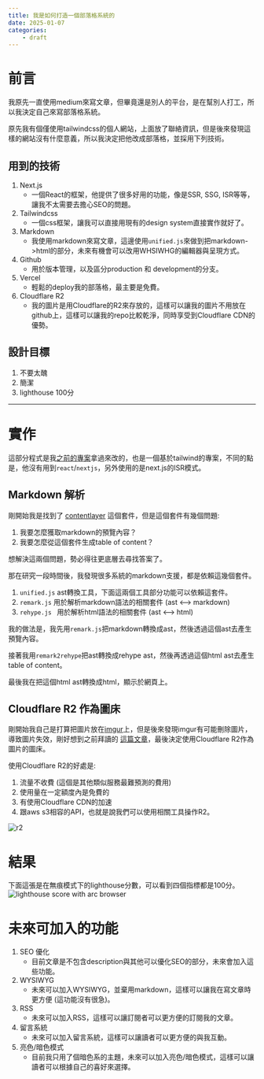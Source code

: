 ```yaml
---
title: 我是如何打造一個部落格系統的
date: 2025-01-07
categories:
    - draft
---
```


# 前言

我原先一直使用medium來寫文章，但畢竟還是別人的平台，是在幫別人打工，所以我決定自己來寫部落格系統。

原先我有個僅使用tailwindcss的個人網站，上面放了聯絡資訊，但是後來發現這樣的網站沒有什麼意義，所以我決定把他改成部落格，並採用下列技術。

## 用到的技術

1. Next.js
    - 一個React的框架，他提供了很多好用的功能，像是SSR, SSG, ISR等等，讓我不太需要去擔心SEO的問題。
2. Tailwindcss
    - 一個css框架，讓我可以直接用現有的design system直接實作就好了。
3. Markdown
    - 我使用markdown來寫文章，這邊使用``unified.js``來做到把markdown->html的部分，未來有機會可以改用WHSIWHG的編輯器與呈現方式。
4. Github
    - 用於版本管理，以及區分production 和 development的分支。
5. Vercel
    - 輕鬆的deploy我的部落格，最主要是免費。
6. Cloudflare R2
    - 我的圖片是用Cloudflare的R2來存放的，這樣可以讓我的圖片不用放在github上，這樣可以讓我的repo比較乾淨，同時享受到Cloudflare CDN的優勢。

## 設計目標
1. 不要太醜
2. 簡潔
3. lighthouse 100分

---

# 實作

這部分程式是我[之前的專案](https://github.com/bloodnighttw/website-v3)拿過來改的，也是一個基於tailwind的專案，不同的點是，他沒有用到`react`/`nextjs`，另外使用的是next.js的ISR模式。

## Markdown 解析

剛開始我是找到了 [contentlayer](https://contentlayer.dev/) 這個套件，但是這個套件有幾個問題:
1. 我要怎麼獲取markdown的預覽內容？
2. 我要怎麼從這個套件生成table of content？

想解決這兩個問題，勢必得往更底層去尋找答案了。

那在研究一段時間後，我發現很多系統的markdown支援，都是依賴這幾個套件。
1. `unified.js`  ast轉換工具，下面這兩個工具部分功能可以依賴這套件。
2. `remark.js`   用於解析markdown語法的相關套件  (ast <--> markdown)
3. `rehype.js `  用於解析html語法的相關套件      (ast <--> html)

我的做法是，我先用`remark.js`把markdown轉換成ast，然後透過這個ast去產生預覽內容。

接著我用`remark2rehype`把ast轉換成rehype ast，然後再透過這個html ast去產生table of content。

最後我在把這個html ast轉換成html，顯示於網頁上。

## Cloudflare R2 作為圖床
剛開始我自己是打算把圖片放在[imgur](https://imgur.com/)上，但是後來發現imgur有可能刪除圖片，導致圖片失效，剛好想到之前拜讀的
[這篇文章](https://ivonblog.com/posts/cloudflare-r2-image-hosting/)，最後決定使用Cloudflare R2作為圖片的圖床。

使用Cloudflare R2的好處是:
1. 流量不收費 (這個是其他類似服務最難預測的費用)
2. 使用量在一定額度內是免費的
3. 有使用Cloudflare CDN的加速
4. 跟aws s3相容的API，也就是說我們可以使用相關工具操作R2。

![r2](https://r2.bntw.dev/how-i-made-my-blog/r2.png)

# 結果

下面這張是在無痕模式下的lighthouse分數，可以看到四個指標都是100分。
![lighthouse score with arc browser](https://r2.bntw.dev/how-i-made-my-blog/lighthouse.png)

# 未來可加入的功能
1. SEO 優化
    - 目前文章是不包含description與其他可以優化SEO的部分，未來會加入這些功能。
2. WYSIWYG
    - 未來可以加入WYSIWYG，並棄用markdown，這樣可以讓我在寫文章時更方便 (這功能沒有很急)。
3. RSS
    - 未來可以加入RSS，這樣可以讓訂閱者可以更方便的訂閱我的文章。
4. 留言系統
    - 未來可以加入留言系統，這樣可以讓讀者可以更方便的與我互動。
5. 亮色/暗色模式
    - 目前我只用了個暗色系的主題，未來可以加入亮色/暗色模式，這樣可以讓讀者可以根據自己的喜好來選擇。